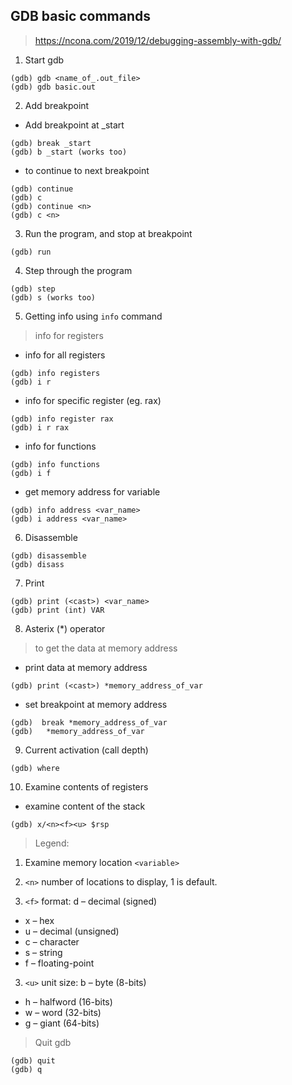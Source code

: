 ## GDB basic commands

> https://ncona.com/2019/12/debugging-assembly-with-gdb/

1. Start gdb

```
(gdb) gdb <name_of_.out_file>
(gdb) gdb basic.out
```

2. Add breakpoint

- Add breakpoint at \_start

```
(gdb) break _start
(gdb) b _start (works too)
```

- to continue to next breakpoint

```
(gdb) continue
(gdb) c
(gdb) continue <n>
(gdb) c <n>
```

3. Run the program, and stop at breakpoint

```
(gdb) run
```

4. Step through the program

```
(gdb) step
(gdb) s (works too)
```

5. Getting info using `info` command

> info for registers

- info for all registers

```
(gdb) info registers
(gdb) i r
```

- info for specific register (eg. rax)

```
(gdb) info register rax
(gdb) i r rax
```

- info for functions

```
(gdb) info functions
(gdb) i f
```

- get memory address for variable

```
(gdb) info address <var_name>
(gdb) i address <var_name>
```

6. Disassemble

```
(gdb) disassemble
(gdb) disass
```

7. Print

```
(gdb) print (<cast>) <var_name>
(gdb) print (int) VAR
```

8. Asterix (\*) operator

> to get the data at memory address

- print data at memory address

```
(gdb) print (<cast>) *memory_address_of_var
```

- set breakpoint at memory address

```
(gdb)  break *memory_address_of_var
(gdb)   *memory_address_of_var
```

9. Current activation (call depth)

```
(gdb) where
```

10. Examine contents of registers

- examine content of the stack

```
(gdb) x/<n><f><u> $rsp
```

> Legend:

1. Examine memory location `<variable>`

2. `<n>` number of locations to display, 1 is
   default.

3. `<f>` format: d – decimal (signed)

- x – hex
- u – decimal (unsigned)
- c – character
- s – string
- f – floating-point

3. `<u>` unit size: b – byte (8-bits)

- h – halfword (16-bits)
- w – word (32-bits)
- g – giant (64-bits)

> Quit gdb

```
(gdb) quit
(gdb) q
```
